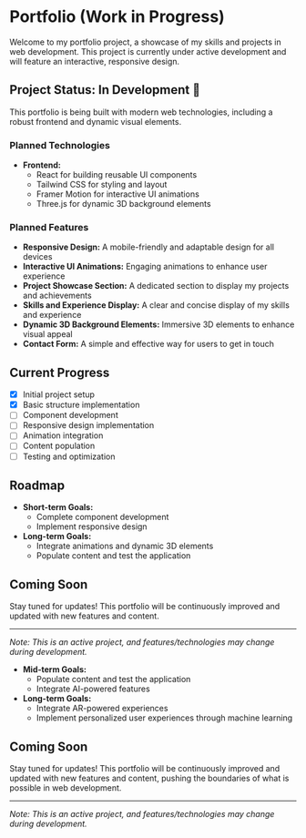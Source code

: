 # Portfolio (Work in Progress)

Welcome to my portfolio project, a showcase of my skills and projects in web development. This project is currently under active development and will feature an interactive, responsive design.

## Project Status: In Development 🚧

This portfolio is being built with modern web technologies, including a robust frontend and dynamic visual elements.

### Planned Technologies

- **Frontend:**
  - React for building reusable UI components
  - Tailwind CSS for styling and layout
  - Framer Motion for interactive UI animations
  - Three.js for dynamic 3D background elements

### Planned Features

- **Responsive Design:** A mobile-friendly and adaptable design for all devices
- **Interactive UI Animations:** Engaging animations to enhance user experience
- **Project Showcase Section:** A dedicated section to display my projects and achievements
- **Skills and Experience Display:** A clear and concise display of my skills and experience
- **Dynamic 3D Background Elements:** Immersive 3D elements to enhance visual appeal
- **Contact Form:** A simple and effective way for users to get in touch

## Current Progress

- [x] Initial project setup
- [x] Basic structure implementation
- [ ] Component development
- [ ] Responsive design implementation
- [ ] Animation integration
- [ ] Content population
- [ ] Testing and optimization

## Roadmap

- **Short-term Goals:**
  - Complete component development
  - Implement responsive design
- **Long-term Goals:**
  - Integrate animations and dynamic 3D elements
  - Populate content and test the application

## Coming Soon

Stay tuned for updates! This portfolio will be continuously improved and updated with new features and content.

---
*Note: This is an active project, and features/technologies may change during development.*
- **Mid-term Goals:**
  - Populate content and test the application
  - Integrate AI-powered features
- **Long-term Goals:**
  - Integrate AR-powered experiences
  - Implement personalized user experiences through machine learning

## Coming Soon

Stay tuned for updates! This portfolio will be continuously improved and updated with new features and content, pushing the boundaries of what is possible in web development.

---
*Note: This is an active project, and features/technologies may change during development.*